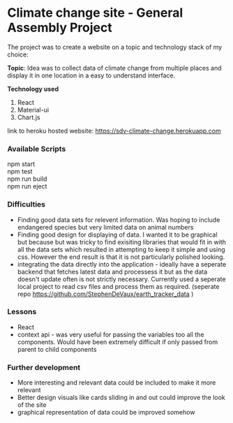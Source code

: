 # Climate change site - General Assembly Project

The project was to create a website on a topic and technology stack of my choice: 

**Topic**: 
Idea was to collect data of climate change from multiple places and display it in one location in a easy to understand interface. 

**Technology used**
1. React
2. Material-ui
3. Chart.js 

link to heroku hosted website: https://sdv-climate-change.herokuapp.com

### Available Scripts
npm start  <br/>
npm test <br/>
npm run build <br/>
npm run eject <br/>

### Difficulties
- Finding good data sets for relevent information. Was hoping to include endangered species but very limited data on animal numbers
- Finding good design for displaying of data. I wanted it to be graphical but because but was tricky to find exisiting libraries that would fit in with all the data sets which resulted in attempting to keep it simple and using css. However the end result is that it is not particularly polished looking. 
- integrating the data directly into the application - ideally have a seperate backend that fetches latest data and processess it but as the data doesn't update often is not strictly necessary. Currently used a seperate local project to read csv files and process them as required. (seperate repo https://github.com/StephenDeVaux/earth_tracker_data )

### Lessons
- React
- context api - was very useful for passing the variables too all the components. Would have been extremely difficult if only passed from parent to child components

### Further development
- More interesting and relevant data could be included to make it more relevant
- Better design visuals like cards sliding in and out could improve the look of the site
- graphical representation of data could be improved somehow
